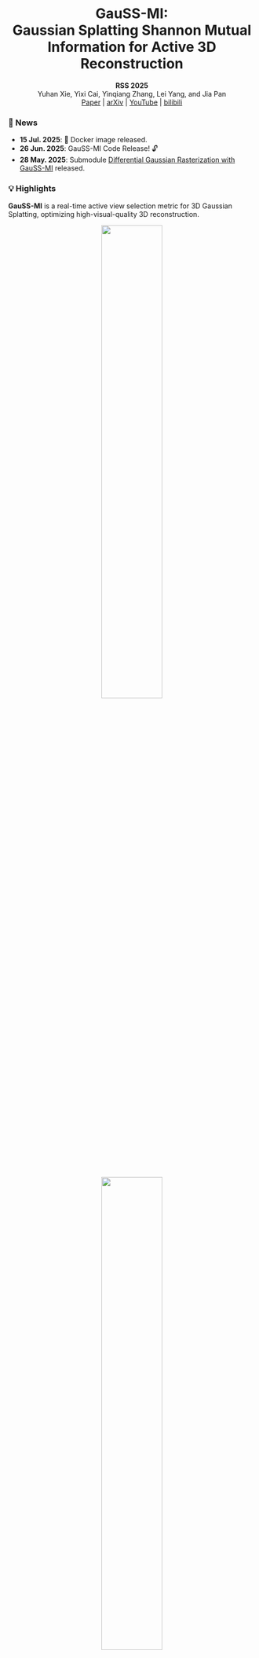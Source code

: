 <div align="center">
    <h1>GauSS-MI: <br> 
    Gaussian Splatting Shannon Mutual Information for Active 3D Reconstruction</h1>
    <strong>RSS 2025</strong>
    <br>
    Yuhan Xie, Yixi Cai, Yinqiang Zhang, Lei Yang, and Jia Pan
    <br>
    <a href="https://www.roboticsproceedings.org/rss21/p030.pdf">Paper</a> 
    | <a href="https://arxiv.org/abs/2504.21067">arXiv</a> 
    | <a href="https://youtu.be/Qi7QpDyayKs?si=bhfjW1hmP8o2Trik">YouTube</a> 
    | <a href="https://www.bilibili.com/video/BV1rVNUziEFy">bilibili</a> 
</div>

### 📢 News
- **15 Jul. 2025**: 🐳 Docker image released. 
- **26 Jun. 2025**: GauSS-MI Code Release! 🔓
- **28 May. 2025**: Submodule [Differential Gaussian Rasterization with GauSS-MI](https://github.com/JohannaXie/diff-gaussian-rasterization-gaussmi) released. 

### 💡 Highlights
**GauSS-MI** is a real-time active view selection metric for 3D Gaussian Splatting, optimizing high-visual-quality 3D reconstruction.
<!-- <div align="center">
<img src="misc/GauSS-MI-overview-white.png" width=99% />
</div> -->

<!-- **Demo:** -->
<!-- <br> -->
<div align="center">
    <img src="misc/sim-recon.gif" width=49.7% />
    <img src="misc/sim-result.gif" width = 49.7% >
</div>
<div align="center">
    <img src="misc/rw-recon.gif" width=49.7% />
    <img src="misc/rw-result.gif" width = 49.7% >
</div>

### 🔗 BibTeX
If you find our code/work useful, please consider citing our work. Thank you!
```
@article{xie2025gaussmi,
  title     = {GauSS-MI: Gaussian Splatting Shannon Mutual Information for Active 3D Reconstruction},
  author    = {Yuhan Xie, Yixi Cai, Yinqiang Zhang, Lei Yang, and Jia Pan},
  journal   = {arXiv preprint arXiv:2503.02881},
  year      = {2025}
}
```

#### Acknowledgements
This project builds heavily on [MonoGS](https://github.com/muskie82/MonoGS) and [3D Gaussian Splatting](https://github.com/graphdeco-inria/gaussian-splatting). We thank the authors for their excellent work! If you use our code, please consider citing the papers as well.

## ⚙️ Environment Setup
#### 0. Requirements
* Most hardware and software requirements same as [3D Gaussian Splatting](https://github.com/graphdeco-inria/gaussian-splatting) Optimizer.
* Conda (recommended for easy setup)
* CUDA Toolkit 11.8
* [ROS1 Noetic](https://wiki.ros.org/noetic/Installation) + Ubuntu 20.04

#### 1. Clone the Repository
```bash
mkdir -p ~/ws_gaussmi/src && cd ~/ws_gaussmi/src    # ROS Workspace
git clone https://github.com/JohannaXie/GauSS-MI.git --recursive    # https
# git clone git@github.com:JohannaXie/GauSS-MI.git --recursive        # ssh
```

#### 2. Conda Setup
```bash
cd GauSS-MI
conda env create -f environment.yml
conda activate GauSS-MI
```

#### 3. Declare the Python path under your conda environment on the first line of `scripts/gs_map.py`, which could be `#!/opt/conda/envs/GauSS-MI/bin/python` or `#!/home/{YourUserName}/anaconda3/envs/GauSS-MI/bin/python`.

#### 4. ROS Setup
```bash
cd ~/ws_gaussmi
catkin build -DPYTHON_EXECUTABLE=/opt/conda/envs/GauSS-MI/bin/python    # Your python path under conda
```

## 🐳 Quick Setup with Docker

#### 1. Pull the docker image and build the container
```bash
# Pull Image
docker pull johanna17/gauss-mi:v1
# Run the Docker container
docker run -it -d --gpus all -e DISPLAY \
    -v /tmp/.X11-unix:/tmp/.X11-unix \
    -e QT_X11_NO_MITSHM=1 \
    -e NVIDIA_DRIVER_CAPABILITIES=all \
    --shm-size=32G \
    --ipc=host \
    --network=host \
    --cap-add SYS_PTRACE \
    --cap-add SYS_ADMIN \
    --privileged \
    -v /dev:/dev \
    --name=GauSS-MI \
    -v $HOME/docker_envs/GauSS-MI:/home/do \
    -u do \
    -w /home/do \
    johanna17/gauss-mi:v1
# Go into the Container
docker exec -it GauSS-MI bash
# docker exec -itd GauSS-MI terminator  # Or use terminator
```

#### 2. [In Container] Activate ROS and Conda
```bash
source /opt/ros/noetic/setup.zsh
source /opt/conda/bin/activate 
/opt/conda/bin/conda init zsh
```

#### 3. [In Container] Clone the Repository and build
```bash
# Clone the repo
mkdir -p ~/ws_gaussmi/src && cd ~/ws_gaussmi/src    # ROS Workspace
git clone https://github.com/JohannaXie/GauSS-MI.git --recursive    # https
# Build the ros package
cd ~/ws_gaussmi
catkin config --extend /opt/ros/noetic
catkin build -DPYTHON_EXECUTABLE=/opt/conda/envs/GauSS-MI/bin/python
```

## 🚀 Quick Start
#### Use example rosbag
* Download the example robag [here](https://drive.google.com/drive/folders/1gnjs17tVXUiHU7rKAMtZDPmBt5acb1dn?usp=sharing).
* Launch GauSS-MI
    ```bash
    conda activate GauSS-MI
    cd ~/ws_gaussmi
    source devel/setup.zsh
    roslaunch gs_mapping gaussmi_rosbag_oildrum.launch
    ```
* Run rosbag in another terminal
    ```bash
    # source /opt/ros/noetic/setup.zsh
    rosbag play GauSS-MI_example1_oildrum.bag
    ```


## 🦾 Implement on Your Robot
#### ROS Publisher & Subscriber
* Publish your collected RGB image, depth image, and camera pose at initialization viewpoints and the next-best-view on rostopic, respectively:
    ```
    /camera/bgr
    /camera/depth
    /camera/pose
    ```
* Subscribe to the next-best-view pose on rostopic:
    ```
    /gaussmi/nbv_pose
    ```

#### Simulation or Real-World Robot Implementation
To implement our code on your robot with the motion planner and controller. You may need to customize the code in `scripts/active_recon/active_manage.py`. Specifically:
* Robot Initialization
* Collision Check
* Robot Motion Planner & Waiting for Robot's Navigation.

#### Customize Parameters
You may need to customize the parameters for your reconstruction environment in the configuration file `configs/eg_data_config/active.yaml`.

#### Launch GauSS-MI and Your Robot
* Launch GauSS-MI
    ```bash
    conda activate GauSS-MI
    cd ~/ws_gaussmi
    source devel/setup.zsh
    roslaunch gs_mapping gaussmi_active.launch
    ```
* Launch Your Robot

